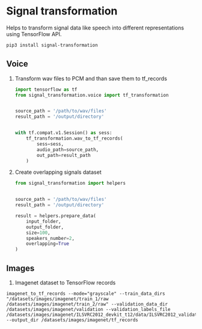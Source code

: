 # Signal transformation


Helps to transform signal data like speech into different representations using TensorFlow API.
```bash
pip3 install signal-transformation
```

## Voice
1) Transform wav files to PCM and than save them to tf_records
    ```python
    import tensorflow as tf
    from signal_transformation.voice import tf_transformation
    
    
    source_path = '/path/to/wav/files'
    result_path = '/output/directory'
    
    
    with tf.compat.v1.Session() as sess:
        tf_transformation.wav_to_tf_records(
            sess=sess,
            audio_path=source_path,
            out_path=result_path
        )
    
    ```

2) Create overlapping signals dataset
    ```python
    from signal_transformation import helpers
    
    
    source_path = '/path/to/wav/files'
    result_path = '/output/directory'
    
    result = helpers.prepare_data(
        input_folder,
        output_folder,
        size=100,
        speakers_number=2,
        overlapping=True
    )
    
    ```
   
## Images
1) Imagenet dataset to TensorFlow records
```commandline
imagenet_to_tf_records --mode="grayscale" --train_data_dirs "/datasets/images/imagenet/train_1/raw /datasets/images/imagenet/train_2/raw" --validation_data_dir /datasets/images/imagenet/validation --validation_labels_file /datasets/images/imagenet/ILSVRC2012_devkit_t12/data/ILSVRC2012_validation_ground_truth.txt --output_dir /datasets/images/imagenet/tf_records 
```